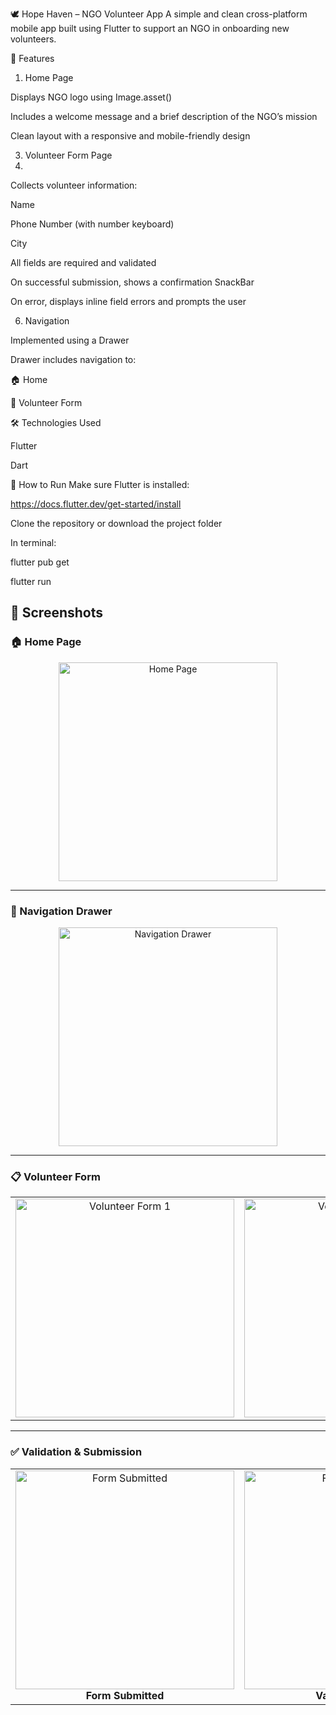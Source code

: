 🕊️ Hope Haven – NGO Volunteer App
A simple and clean cross-platform mobile app built using Flutter to support an NGO in onboarding new volunteers.

📱 Features

1. Home Page

Displays NGO logo using Image.asset()

Includes a welcome message and a brief description of the NGO’s mission

Clean layout with a responsive and mobile-friendly design

3. Volunteer Form Page
4. 
Collects volunteer information:

Name

Phone Number (with number keyboard)

City

All fields are required and validated

On successful submission, shows a confirmation SnackBar

On error, displays inline field errors and prompts the user

6. Navigation

Implemented using a Drawer

Drawer includes navigation to:

🏠 Home

👥 Volunteer Form

🛠️ Technologies Used

Flutter

Dart

🚀 How to Run
Make sure Flutter is installed:

https://docs.flutter.dev/get-started/install

Clone the repository or download the project folder

In terminal:

flutter pub get

flutter run

## 📸 Screenshots

### 🏠 Home Page

<p align="center">
  <img src="assets/screenshots/HomeScreen.jpg" alt="Home Page" width="350"/>
</p>

---

### 📂 Navigation Drawer

<p align="center">
  <img src="assets/screenshots/NavigationDrawer.jpg" alt="Navigation Drawer" width="350"/>
</p>

---

### 📋 Volunteer Form

<table>
  <tr>
    <td align="center">
      <img src="assets/screenshots/VolunteerScreen1.jpg" alt="Volunteer Form 1" width="350"/><br/>
    </td>
    <td align="center">
      <img src="assets/screenshots/VolunteerScreen2.jpg" alt="Volunteer Form 2" width="350"/><br/>
    </td>
  </tr>
</table>

---

### ✅ Validation & Submission

<table>
  <tr>
    <td align="center">
      <img src="assets/screenshots/FormSubmitted.jpg" alt="Form Submitted" width="350"/><br/>
      <b>Form Submitted</b>
    </td>
    <td align="center">
      <img src="assets/screenshots/FormValidation.jpg" alt="Form Validation" width="350"/><br/>
      <b>Validation Error</b>
    </td>
  </tr>
</table>

